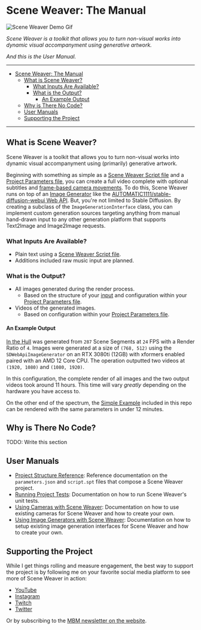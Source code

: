 # Scene Weaver: The Manual

![Scene Weaver Demo Gif](./repo/bannerVideo_short_small.gif)

_Scene Weaver is a toolkit that allows you to turn non-visual works into dynamic visual accompanyment using generative artwork._

_And this is the User Manual._

---

- [Scene Weaver: The Manual](#scene-weaver-the-manual)
  - [What is Scene Weaver?](#what-is-scene-weaver)
    - [What Inputs Are Available?](#what-inputs-are-available)
    - [What is the Output?](#what-is-the-output)
      - [An Example Output](#an-example-output)
  - [Why is There No Code?](#why-is-there-no-code)
  - [User Manuals](#user-manuals)
  - [Supporting the Project](#supporting-the-project)

---

## What is Scene Weaver?

Scene Weaver is a toolkit that allows you to turn non-visual works into dynamic visual accompanyment using (primarily) generative artwork.

Beginning with something as simple as a [Scene Weaver Script file](./docs/ProjectStructureReference.md#script-spt-file-format) and a [Project Parameters file](./docs/ProjectStructureReference.md#parameters-file-reference), you can create a full video complete with optional subtitles and [frame-based camera movements](./docs/UsingCameras.md).
To do this, Scene Weaver runs on top of an [Image Generator](./docs/UsingImageGenerators.md) like the [AUTOMATIC1111/stable-diffusion-webui Web API](https://github.com/AUTOMATIC1111/stable-diffusion-webui).
But, you're not limited to Stable Diffusion.
By creating a subclass of the `ImageGenerationInterface` class, you can implement custom generation sources targeting anything from manual hand-drawn input to any other generation platform that supports Text2Image and Image2Image requests.

### What Inputs Are Available?

* Plain text using a [Scene Weaver Script file](./docs/ProjectStructureReference.md#script-spt-file-format).
* Additions included raw music input are planned.

### What is the Output?

* All images generated during the render process.
    * Based on the structure of your [input](#what-inputs-are-available) and configuration within your [Project Parameters file](./docs/ProjectStructureReference.md#parameters-file-reference).
* Videos of the generated images.
    * Based on configuration within your [Project Parameters file](./docs/ProjectStructureReference.md#parameters-file-reference).

#### An Example Output

[In the Hull](https://www.youtube.com/watch?v=3WdzD9PYfIU) was generated from `287` Scene Segments at `24` FPS with a Render Ratio of `4`.
Images were generated at a size of `(768, 512)` using the `SDWebApiImageGenerator` on an RTX 3080ti (12GB) with xformers enabled paired with an AMD 12 Core CPU.
The operation outputted two videos at `(1920, 1080)` and `(1080, 1920)`.

In this configuration, the complete render of all images and the two output videos took around 11 hours.
This time will vary _greatly_ depending on the hardware you have access to.

On the other end of the spectrum, the [Simple Example](examples\SimpleExample) included in this repo can be rendered with the same parameters in under 12 minutes.

## Why is There No Code?

TODO: Write this section

## User Manuals
* [Project Structure Reference](./docs/ProjectStructureReference.md): Reference documentation on the `parameters.json` and `script.spt` files that compose a Scene Weaver project.
* [Running Project Tests](./docs/RunningProjectTests.md): Documentation on how to run Scene Weaver's unit tests.
* [Using Cameras with Scene Weaver](./docs/UsingCameras.md): Documentation on how to use existing cameras for Scene Weaver and how to create your own.
* [Using Image Generators with Scene Weaver](./docs/UsingImageGenerators.md): Documentation on how to setup existing image generation interfaces for Scene Weaver and how to create your own.

## Supporting the Project
While I get things rolling and measure engagement, the best way to support the project is by following me on your favorite social media platform to see more of Scene Weaver in action:

* [YouTube](https://www.youtube.com/@mbmcloude)
* [Instagram](https://www.instagram.com/mbmcloude/)
* [Twitch](https://www.twitch.tv/mbmcloude)
* [Twitter](https://twitter.com/mbmcloude)

Or by subscribing to the [MBM newsletter on the website](https://mbmcloude.com/newsletter/).
